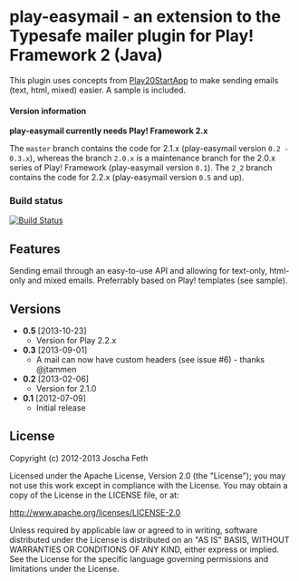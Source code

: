 # play-easymail - an extension to the Typesafe mailer plugin for Play! Framework 2 (Java)

This plugin uses concepts from [Play20StartApp][] to make sending emails (text, html, mixed) easier. A sample is included.

#### Version information
**play-easymail currently needs Play! Framework 2.x**

The `master` branch contains the code for 2.1.x (play-easymail version `0.2 - 0.3.x`), whereas the branch `2.0.x` is a maintenance branch for the 2.0.x series of Play! Framework (play-easymail version `0.1`).
The `2_2` branch contains the code for 2.2.x (play-easymail version `0.5` and up).

### Build status
[![Build Status](https://travis-ci.org/joscha/play-easymail.png?branch=master)](https://travis-ci.org/joscha/play-easymail)

## Features
Sending email through an easy-to-use API and allowing for text-only, html-only and mixed emails. Preferrably based on Play! templates (see sample).

## Versions
* **0.5** [2013-10-23]
  * Version for Play 2.2.x 
* **0.3** [2013-09-01]
  * A mail can now have custom headers (see issue #6) - thanks @jtammen 
* **0.2** [2013-02-06]
  * Version for 2.1.0
* **0.1** [2012-07-09]
  * Initial release

## License

Copyright (c) 2012-2013 Joscha Feth

Licensed under the Apache License, Version 2.0 (the "License"); you may not use this work except in compliance with the License. You may obtain a copy of the License in the LICENSE file, or at:

http://www.apache.org/licenses/LICENSE-2.0

Unless required by applicable law or agreed to in writing, software distributed under the License is distributed on an "AS IS" BASIS, WITHOUT WARRANTIES OR CONDITIONS OF ANY KIND, either express or implied. See the License for the specific language governing permissions and limitations under the License.


[Play20StartApp]: https://github.com/yesnault/Play20StartApp
